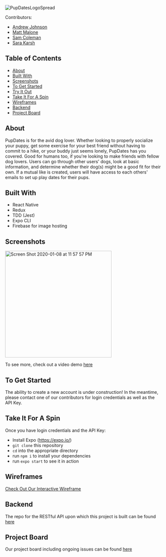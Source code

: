 ![PupDatesLogoSpread](https://user-images.githubusercontent.com/46407593/72045366-23b65080-3273-11ea-935e-b2f8f0dfca44.png)


Contributors:
* [Andrew Johnson](https://github.com/Loomus)
* [Matt Malone](https://github.com/matthewdshepherd)
* [Sam Coleman](https://github.com/SamuelColeman)
* [Sara Karsh](https://github.com/slkarsh)

## Table of Contents
* [About](#About)
* [Built With](#Built-With) 
* [Screenshots](#Screenshots)
* [To Get Started](#To-Get-Started)
* [Try It Out](#Try-It-Out)
* [Take It For A Spin](#Take-It-For-A-Spin)
* [Wireframes](#Wireframes)
* [Backend](#Backend)
* [Project Board](#Project-Board)


## About
PupDates is for the avid dog lover. Whether looking to properly socialize your puppy, get some exercise for your best friend without having to commit to a hike, or your buddy just seems lonely, PupDates has you covered. Good for humans too, if you're looking to make friends with fellow dog lovers. Users can go through other users' dogs, look at basic information, and determine whether their dog(s) might be a good fit for their own. If a mutual like is created, users will have access to each others' emails to set up play dates for their pups.

## Built With
- React Native
- Redux
- TDD (Jest)
- Expo CLI
- Firebase for image hosting

## Screenshots

<img width="343" alt="Screen Shot 2020-01-08 at 11 57 57 PM" src="https://user-images.githubusercontent.com/46407593/72045247-e2be3c00-3272-11ea-8ab3-95c99e9ce245.png">

To see more, check out a video demo [here](https://drive.google.com/open?id=1aAxzQy-_RtnYshRYPL7nGC2sGWZfHRaX)




## To Get Started
The ability to create a new account is under construction! In the meantime, please contact one of our contributors for login credentials as well as the API Key.

## Take It For A Spin
Once you have login credentials and the API Key:
- Install Expo (https://expo.io/)
- `git clone` this repository
- `cd` into the appropriate directory
- run `npm i` to install your dependencies
- run `expo start` to see it in action

## Wireframes
[Check Out Our Interactive Wireframe](https://xd.adobe.com/view/cbcf81c0-a485-4b17-77b0-63306c72faef-bdfe/?fullscreen)

## Backend

The repo for the RESTful API upon which this project is built can be found [here](https://github.com/PupDates-CrossPol/pupdates_backend)

## Project Board
Our project board including ongoing issues can be found [here](https://github.com/orgs/PupDates-CrossPol/projects/1)




